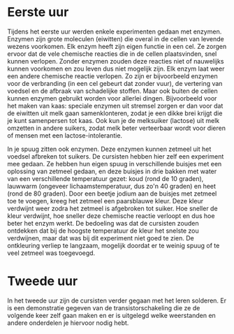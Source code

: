 # Eerste uur
Tijdens het eerste uur werden enkele experimenten gedaan met enzymen. Enzymen zijn grote moleculen (eiwitten) die overal in de cellen van levende wezens voorkomen. Elk enzym heeft zijn eigen functie in een cel. Ze zorgen ervoor dat de vele chemische reacties die in de cellen plaatsvinden, snel kunnen verlopen. Zonder enzymen zouden deze reacties niet of nauwelijks kunnen voorkomen en zou leven dus niet mogelijk zijn. Elk enzym laat weer een andere chemische reactie verlopen. Zo zijn er bijvoorbeeld enzymen voor de verbranding (in een cel gebeurt dat zonder vuur), de vertering van voedsel en de afbraak van schadelijke stoffen. Maar ook buiten de cellen kunnen enzymen gebruikt worden voor allerlei dingen. Bijvoorbeeld voor het maken van kaas: speciale enzymen uit stremsel zorgen er dan voor dat de eiwitten uit melk gaan samenklonteren, zodat je een dikke brei krijgt die je kunt samenpersen tot kaas. Ook kun je de melksuiker (lactose) uit melk omzetten in andere suikers, zodat melk beter verteerbaar wordt voor dieren of mensen met een lactose-intolerantie.

In je spuug zitten ook enzymen. Deze enzymen kunnen zetmeel uit het voedsel afbreken tot suikers. De cursisten hebben hier zelf een experiment mee gedaan. Ze hebben hun eigen spuug in verschillende buisjes met een oplossing van zetmeel gedaan, en deze buisjes in drie bakken met water van een verschillende temperatuur gezet: koud (rond de 10 graden), lauwwarm (ongeveer lichaamstemperatuur, dus zo'n 40 graden) en heet (rond de 80 graden). Door een beetje jodium aan de buisjes met zetmeel toe te voegen, kreeg het zetmeel een paarsblauwe kleur. Deze kleur verdwijnt weer zodra het zetmeel is afgebroken tot suiker. Hoe sneller de kleur verdwijnt, hoe sneller deze chemische reactie verloopt en dus hoe beter het enzym werkt. De bedoeling was dat de cursisten zouden ontdekken dat bij de hoogste temperatuur de kleur het snelste zou verdwijnen, maar dat was bij dit experiment niet goed te zien. De ontkleuring verliep te langzaam, mogelijk doordat er te weinig spuug of te veel zetmeel was toegevoegd.

# Tweede uur
In het tweede uur zijn de cursisten verder gegaan met het leren solderen. Er is een demonstratie gegeven van de transistorschakeling die ze de volgende keer zelf gaan maken en er is uitgelegd welke weerstanden en andere onderdelen je hiervoor nodig hebt.
